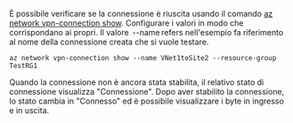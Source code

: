 È possibile verificare se la connessione è riuscita usando il comando [az network vpn-connection show](/cli/azure/network/vpn-connection#show). Configurare i valori in modo che corrispondano ai propri. Il valore  --name refers nell'esempio fa riferimento al nome della connessione creata che si vuole testare.

```azurecli
az network vpn-connection show --name VNet1toSite2 --resource-group TestRG1
```

Quando la connessione non è ancora stata stabilita, il relativo stato di connessione visualizza "Connessione". Dopo aver stabilito la connessione, lo stato cambia in "Connesso" ed è possibile visualizzare i byte in ingresso e in uscita.